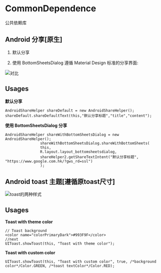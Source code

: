 # CommonDependence

公共依赖库



## Android 分享[原生]

1. 默认分享

2. 使用 BottomSheetsDialog 遵循 Material Design 标准的分享界面:

![对比](raw/device-原生分享ui-1.png)

## Usages

**默认分享**

```
AndroidShareHelper shareDefault = new AndroidShareHelper();
shareDefault.shareDefaultText(this,"默认分享标题","title","content");
```

**使用 BottomSheetsDialog 分享**
```
AndroidShareHelper shareWithBottomSheetsDialog = new AndroidShareHelper();
                shareWithBottomSheetsDialog.shareWithBottomSheets(
                this,
                R.layout.layout_bottomsheetsdialog,
                shareHelper2.getShareTextIntent("默认分享标题", "https://www.google.com.hk/?gws_rd=ssl")
                );
```
## Android toast 主题[遵循原toast尺寸]
![toast的两种样式](raw/device-toast-theme-all.png)

## Usages

**Toast with theme color**
```
// Toast background
<color name="colorPrimaryDark">#993F9F</color>
//next
UIToast.showToast(this, "Toast with theme color");
```

**Toast with custom color**
```
UIToast.showToast(this, "Toast with custom color", true, /*background color*/Color.GREEN, /*toast textColor*/Color.RED);
```